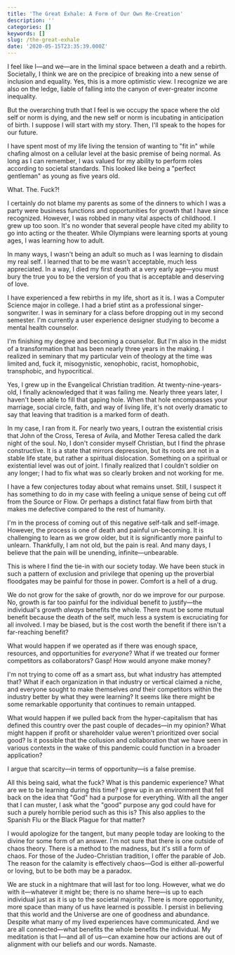```yaml
---
title: 'The Great Exhale: A Form of Our Own Re-Creation'
description: ''
categories: []
keywords: []
slug: /the-great-exhale
date: '2020-05-15T23:35:39.000Z'
---
```


I feel like I—and we—are in the liminal space between a death and a rebirth. Societally, I think we are on the precipice of breaking into a new sense of inclusion and equality. Yes, this is a more optimistic view. I recognize we are also on the ledge, liable of falling into the canyon of ever-greater income inequality.

But the overarching truth that I feel is we occupy the space where the old self or norm is dying, and the new self or norm is incubating in anticipation of birth. I suppose I will start with my story. Then, I'll speak to the hopes for our future.

I have spent most of my life living the tension of wanting to "fit in" while chafing almost on a cellular level at the basic premise of being normal. As long as I can remember, I was valued for my ability to perform roles according to societal standards. This looked like being a "perfect gentleman" as young as five years old.

What. The. Fuck?!

I certainly do not blame my parents as some of the dinners to which I was a party were business functions and opportunities for growth that I have since recognized. However, I was robbed in many vital aspects of childhood. I grew up too soon. It's no wonder that several people have cited my ability to go into acting or the theater. While Olympians were learning sports at young ages, I was learning how to adult.

In many ways, I wasn't being an adult so much as I was learning to disdain my real self. I learned that to be me wasn't acceptable, much less appreciated. In a way, I died my first death at a very early age—you must bury the true you to be the version of you that is acceptable and deserving of love.

I have experienced a few rebirths in my life, short as it is. I was a Computer Science major in college. I had a brief stint as a professional singer-songwriter. I was in seminary for a class before dropping out in my second semester. I'm currently a user experience designer studying to become a mental health counselor.

I'm finishing my degree and becoming a counselor. But I'm also in the midst of a transformation that has been nearly three years in the making. I realized in seminary that my particular vein of theology at the time was limited and, fuck it, misogynistic, xenophobic, racist, homophobic, transphobic, and hypocritical.

Yes, I grew up in the Evangelical Christian tradition. At twenty-nine-years-old, I finally acknowledged that it was failing me. Nearly three years later, I haven't been able to fill that gaping hole. When that hole encompasses your marriage, social circle, faith, and way of living life, it's not overly dramatic to say that leaving that tradition is a marked form of death.

In my case, I ran from it. For nearly two years, I outran the existential crisis that John of the Cross, Teresa of Avila, and Mother Teresa called the dark night of the soul. No, I don't consider myself Christian, but I find the phrase constructive. It is a state that mirrors depression, but its roots are not in a stable life state, but rather a spiritual dislocation. Something on a spiritual or existential level was out of joint. I finally realized that I couldn't soldier on any longer; I had to fix what was so clearly broken and not working for me.

I have a few conjectures today about what remains unset. Still, I suspect it has something to do in my case with feeling a unique sense of being cut off from the Source or Flow. Or perhaps a distinct fatal flaw from birth that makes me defective compared to the rest of humanity.

I'm in the process of coming out of this negative self-talk and self-image. However, the process is one of death and painful un-becoming. It is challenging to learn as we grow older, but it is significantly more painful to unlearn. Thankfully, I am not old, but the pain is real. And many days, I believe that the pain will be unending, infinite—unbearable.

This is where I find the tie-in with our society today. We have been stuck in such a pattern of exclusion and privilege that opening up the proverbial floodgates may be painful for those in power. Comfort is a hell of a drug.

We do not grow for the sake of growth, nor do we improve for our purpose. No, growth is far too painful for the individual benefit to justify—the individual's growth *always* benefits the whole. There must be some mutual benefit because the death of the self, much less a system is excruciating for all involved. I may be biased, but is the cost worth the benefit if there isn't a far-reaching benefit?

What would happen if we operated as if there was enough space, resources, and opportunities for *everyone*? What if we treated our former competitors as collaborators? Gasp! How would anyone make money?

I'm not trying to come off as a smart ass, but what industry has attempted that? What if each organization in that industry or vertical claimed a niche, and everyone sought to make themselves *and* their competitors within the industry better by what they were learning? It seems like there might be some remarkable opportunity that continues to remain untapped.

What would happen if we pulled back from the hyper-capitalism that has defined this country over the past couple of decades—in my opinion? What might happen if profit or shareholder value weren't prioritized over social good? Is it possible that the collusion and collaboration that we have seen in various contexts in the wake of this pandemic could function in a broader application?

I argue that scarcity—in terms of opportunity—is a false premise.

All this being said, what the fuck? What is this pandemic experience? What are we to be learning during this time? I grew up in an environment that fell back on the idea that "God" had a purpose for everything. With all the anger that I can muster, I ask what the "good" purpose any god could have for such a purely horrible period such as this is? This also applies to the Spanish Flu or the Black Plague for that matter?

I would apologize for the tangent, but many people today are looking to the divine for some form of an answer. I'm not sure that there is one outside of chaos theory. There is a method to the madness, but it's still a form of chaos. For those of the Judeo-Christian tradition, I offer the parable of Job. The reason for the calamity is effectively chaos—God is either all-powerful or loving, but to be both may be a paradox.

We are stuck in a nightmare that will last for too long. However, what we do with it—whatever it might be; there is no shame here—is up to each individual just as it is up to the societal majority. There is more opportunity, more space than many of us have learned is possible. I persist in believing that this world and the Universe are one of goodness and abundance. Despite what many of my lived experiences have communicated. And we are all connected—what benefits the whole benefits the individual. My meditation is that I—and all of us—can examine how our actions are out of alignment with our beliefs and our words. Namaste.
